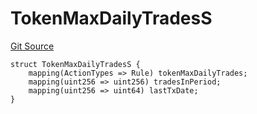 # TokenMaxDailyTradesS
[Git Source](https://github.com/thrackle-io/tron/blob/502533a6ffb2af342c0e88aaf7562842e91b57b1/src/client/token/handler/diamond/RuleStorage.sol)


```solidity
struct TokenMaxDailyTradesS {
    mapping(ActionTypes => Rule) tokenMaxDailyTrades;
    mapping(uint256 => uint256) tradesInPeriod;
    mapping(uint256 => uint64) lastTxDate;
}
```

